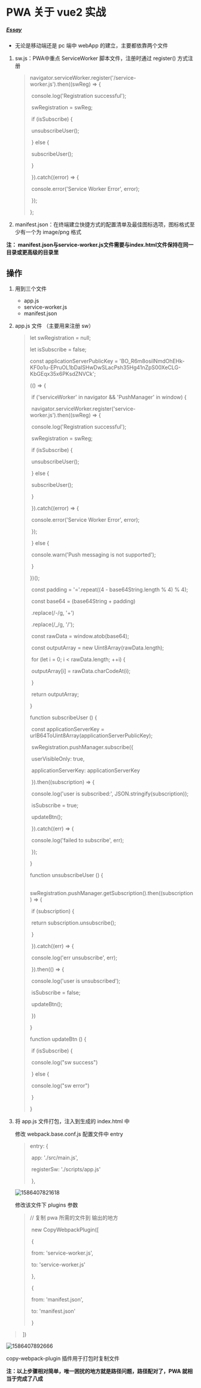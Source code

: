 # PWA 关于 vue2 实战

##### [Essay](https://dixinl.github.io/Essay/)

- 无论是移动端还是 pc 端中 webApp 的建立，主要都依靠两个文件

1. sw.js：PWA中重点 ServiceWorker 脚本文件，注册时通过 register() 方式注册

   > navigator.serviceWorker.register('/service-worker.js').then((swReg) => {
   >
   > ​            console.log('Registration successful');
   >
   > ​            swRegistration = swReg;
   >
   > ​            if (isSubscribe) {
   >
   > ​                unsubscribeUser();
   >
   > ​            } else {
   >
   > ​                subscribeUser();
   >
   > ​            }
   >
   > ​        }).catch((error) => {
   >
   > ​            console.error('Service Worker Error', error);
   >
   > ​        });
   >
   > };

2. manifest.json：在终端建立快捷方式的配置清单及最佳图标选项，图标格式至少有一个为 image/png 格式

**注： manifest.json与service-worker.js文件需要与index.html文件保持在同一目录或更高级的目录里**

## 操作

1. 用到三个文件

   - app.js
   - service-worker.js
   - manifest.json

2. app.js 文件 （主要用来注册 sw）

   > let swRegistration = null;
   >
   > let isSubscribe = false;
   >
   > const applicationServerPublicKey = 'BO_R6m8osilNmdOhEHk-KF0o1u-EPruOL1bDaISHwDwSLacPsh35Hg41nZpS00XeCLG-KbGEqx35x6PKsdZNVCk';
   >
   > (() => {
   >
   > ​    if ('serviceWorker' in navigator && 'PushManager' in window) {
   >
   > ​        navigator.serviceWorker.register('service-worker.js').then((swReg) => {
   >
   > ​            console.log('Registration successful');
   >
   > ​            swRegistration = swReg;
   >
   > ​            if (isSubscribe) {
   >
   > ​                unsubscribeUser();
   >
   > ​            } else {
   >
   > ​                subscribeUser();
   >
   > ​            }
   >
   > ​        }).catch((error) => {
   >
   > ​            console.error('Service Worker Error', error);
   >
   > ​        });
   >
   > ​    } else {
   >
   > ​        console.warn('Push messaging is not supported');
   >
   > ​    }
   >
   > })();
   >
   > 
   >
   > ​    const padding = '='.repeat((4 - base64String.length % 4) % 4);
   >
   > ​    const base64 = (base64String + padding)
   >
   > ​      .replace(/\-/g, '+')
   >
   > ​      .replace(/_/g, '/');
   >
   > ​    const rawData = window.atob(base64);
   >
   > ​    const outputArray = new Uint8Array(rawData.length);
   >
   > ​    for (let i = 0; i < rawData.length; ++i) {
   >
   > ​        outputArray[i] = rawData.charCodeAt(i);
   >
   > ​    }
   >
   > ​    return outputArray;
   >
   > }
   >
   > 
   >
   > function subscribeUser () {
   >
   > ​    const applicationServerKey = urlB64ToUint8Array(applicationServerPublicKey);
   >
   > ​    swRegistration.pushManager.subscribe({
   >
   > ​        userVisibleOnly: true,
   >
   > ​        applicationServerKey: applicationServerKey
   >
   > ​    }).then((subscription) => {
   >
   > ​        console.log('user is subscribed:', JSON.stringify(subscription));
   >
   > ​        isSubscribe = true;
   >
   > ​        updateBtn();
   >
   > ​    }).catch((err) => {
   >
   > ​        console.log('failed to subscribe', err);
   >
   > ​    });
   >
   > }
   >
   > 
   >
   > function unsubscribeUser () {
   >
   > ​    swRegistration.pushManager.getSubscription().then((subscription) => {
   >
   > ​        if (subscription) {
   >
   > ​            return subscription.unsubscribe();
   >
   > ​        }
   >
   > ​    }).catch((err) => {
   >
   > ​        console.log('err unsubscribe', err);
   >
   > ​    }).then(() => {
   >
   > ​        console.log('user is unsubscribed');
   >
   > ​        isSubscribe = false;
   >
   > ​        updateBtn();
   >
   > ​    })
   >
   > }
   >
   > 
   >
   > function updateBtn () {
   >
   > ​    if (isSubscribe) {
   >
   > ​        console.log("sw success")
   >
   > ​    } else {
   >
   > ​        console.log("sw error")
   >
   > ​    }
   >
   > }

3. 将 app.js 文件打包，注入到生成的 index.html 中

   修改 webpack.base.conf.js 配置文件中 entry

   > entry: {
   >
   > ​        app: './src/main.js',
   >
   > ​        registerSw: './scripts/app.js'
   >
   > ​    },

   ![1586407821618](images/1586407821618.png)

   修改该文件下 plugins 参数
   
   > // 复制 pwa 所需的文件到 输出的地方
   >
   > ​    new CopyWebpackPlugin([
   >
   > ​        {
   >
   > ​            from: 'service-worker.js',
   >
   > ​            to: 'service-worker.js'
   >
   > ​        },
   >
   > ​        {
   >
   > ​            from: 'manifest.json',
   >
   > ​            to: 'manifest.json'
   >
   > ​        }
>
   > ​    ])

   ![1586407892666](images/1586407892666.png)
   
   copy-webpack-plugin 插件用于打包时复制文件
   
   **注：以上步骤相对简单，唯一困扰的地方就是路径问题，路径配对了，PWA 就相当于完成了八成**

 

 

 